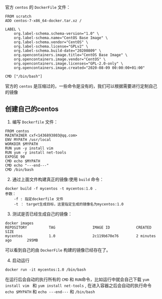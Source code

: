 官方 `centos` 的 `DockerFile` 文件：

```shell
FROM scratch
ADD centos-7-x86_64-docker.tar.xz /

LABEL \
    org.label-schema.schema-version="1.0" \
    org.label-schema.name="CentOS Base Image" \
    org.label-schema.vendor="CentOS" \
    org.label-schema.license="GPLv2" \
    org.label-schema.build-date="20200809" \
    org.opencontainers.image.title="CentOS Base Image" \
    org.opencontainers.image.vendor="CentOS" \
    org.opencontainers.image.licenses="GPL-2.0-only" \
    org.opencontainers.image.created="2020-08-09 00:00:00+01:00"

CMD ["/bin/bash"]
```

官方的 `centos` 是压缩过的，一些命令是没有的，我们可以根据需要进行定制自己的镜像

## 创建自己的centos

1. 编写 `Dockerfile` 文件：

```shell
FROM centos
MAINTAINER cxf<1436893803@qq.com>
ENV MYPATH /usr/local
WORKDIR $MYPATH
RUN yum -y install vim
RUN yum -y install net-tools
EXPOSE 90
CMD echo $MYPATH
CMD echo "---end---"
CMD /bin/bash
```

2. 通过上面文件构建真正的镜像:使用 `build` 命令：

```shell
docker build -f mycentos -t mycentos:1.0 .
参数：
	-f : 指定dockerfile 文件
	-t ： target生成目标，这里指定生成的镜像名为mycentos:1.0 
```

3. 测试是否已经生成自己的镜像：

```shell
docker images
REPOSITORY          TAG                 IMAGE ID            CREATED             SIZE
mycentos            1.0                 2c119b670e76        2 minutes ago       295MB
```

可以看到自己的由 `DockerFile` 构建的镜像已经存在了。

4. 启动运行

```shell
docker run -it mycentos:1.0 /bin/bash
```

在运行后会自动的执行所有的 `CMD` 和 `RUN`命令，比如运行中就会自己下载 `yum install vim ` 和 `yum install net-tools` , 在进入容器之后会自动的执行命令 `echo $MYPATH` 和 `echo ---end---` 和 `/bin/bash` 